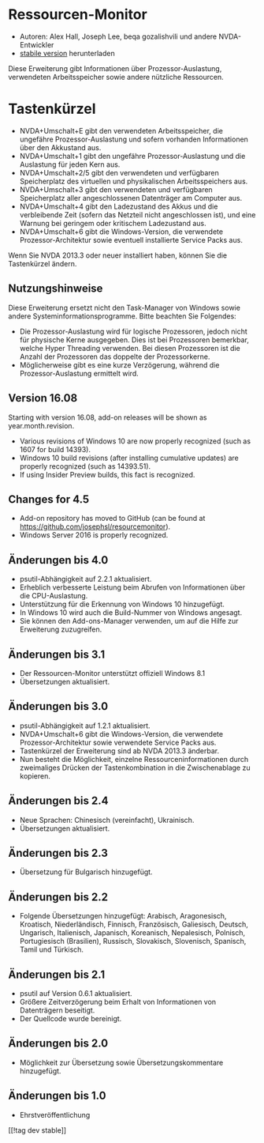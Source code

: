 # Ressourcen-Monitor #

* Autoren: Alex Hall, Joseph Lee, beqa gozalishvili und andere
  NVDA-Entwickler
* [stabile version][1] herunterladen

Diese Erweiterung gibt Informationen über Prozessor-Auslastung, verwendeten
Arbeitsspeicher sowie andere nützliche Ressourcen.

# Tastenkürzel #

* NVDA+Umschalt+E gibt den verwendeten Arbeitsspeicher, die ungefähre
  Prozessor-Auslastung und sofern vorhanden Informationen über den Akkustand
  aus.
* NVDA+Umschalt+1 gibt den  ungefähre Prozessor-Auslastung und die
  Auslastung für jeden Kern aus.
* NVDA+Umschalt+2/5 gibt den verwendeten und verfügbaren Speicherplatz des
  virtuellen und physikalischen Arbeitsspeichers aus.
* NVDA+Umschalt+3 gibt den verwendeten und verfügbaren Speicherplatz aller
  angeschlossenen Datenträger am Computer aus.
* NVDA+Umschalt+4 gibt den Ladezustand des Akkus und die verbleibende Zeit
  (sofern das Netzteil nicht angeschlossen ist), und eine Warnung bei
  geringem oder kritischem Ladezustand aus.
* NVDA+Umschalt+6 gibt die Windows-Version, die verwendete
  Prozessor-Architektur sowie eventuell installierte Service Packs aus.

Wenn Sie NVDA 2013.3 oder neuer installiert haben, können Sie die
Tastenkürzel ändern.

## Nutzungshinweise ##

Diese Erweiterung ersetzt nicht den Task-Manager von Windows sowie andere
Systeminformationsprogramme. Bitte beachten Sie Folgendes:

* Die Prozessor-Auslastung wird für logische Prozessoren, jedoch nicht für
  physische Kerne ausgegeben. Dies ist bei Prozessoren bemerkbar, welche
  Hyper Threading verwenden. Bei diesen Prozessoren ist die Anzahl der
  Prozessoren das doppelte der Prozessorkerne.
* Möglicherweise gibt es eine kurze Verzögerung, während die
  Prozessor-Auslastung ermittelt wird.

## Version 16.08

Starting with version 16.08, add-on releases will be shown as
year.month.revision.

* Various revisions of Windows 10 are now properly recognized (such as 1607
  for build 14393).
* Windows 10 build revisions (after installing cumulative updates) are
  properly recognized (such as 14393.51).
* If using Insider Preview builds, this fact is recognized.

## Changes for 4.5 ##

* Add-on repository has moved to GitHub (can be found at
  https://github.com/josephsl/resourcemonitor).
* Windows Server 2016 is properly recognized.

## Änderungen bis 4.0 ##

* psutil-Abhängigkeit auf 2.2.1 aktualisiert.
* Erheblich verbesserte Leistung beim Abrufen von Informationen über die
  CPU-Auslastung.
* Unterstützung für die Erkennung von Windows 10 hinzugefügt.
* In Windows 10 wird auch die Build-Nummer von Windows angesagt.
* Sie können den Add-ons-Manager verwenden, um auf die Hilfe zur Erweiterung
  zuzugreifen.

## Änderungen bis 3.1 ##

* Der Ressourcen-Monitor unterstützt offiziell Windows 8.1
* Übersetzungen aktualisiert.

## Änderungen bis 3.0 ##

* psutil-Abhängigkeit auf 1.2.1 aktualisiert.
* NVDA+Umschalt+6 gibt die Windows-Version, die verwendete
  Prozessor-Architektur sowie verwendete Service Packs aus.
* Tastenkürzel der Erweiterung sind ab NVDA 2013.3 änderbar.
* Nun besteht die Möglichkeit, einzelne Ressourceninformationen durch
  zweimaliges Drücken der Tastenkombination in die Zwischenablage zu
  kopieren.

## Änderungen bis 2.4 ##

* Neue Sprachen: Chinesisch (vereinfacht), Ukrainisch.
* Übersetzungen aktualisiert.

## Änderungen bis 2.3 ##

* Übersetzung für Bulgarisch hinzugefügt.

## Änderungen bis 2.2 ##

* Folgende Übersetzungen hinzugefügt: Arabisch, Aragonesisch, Kroatisch,
  Niederländisch, Finnisch, Französisch, Galiesisch, Deutsch, Ungarisch,
  Italienisch, Japanisch, Koreanisch, Nepalesisch, Polnisch, Portugiesisch
  (Brasilien), Russisch, Slovakisch, Slovenisch, Spanisch, Tamil und
  Türkisch.

## Änderungen bis 2.1 ##

* psutil auf Version 0.6.1 aktualisiert.
* Größere Zeitverzögerung beim Erhalt von Informationen von Datenträgern
  beseitigt.
* Der Quellcode wurde bereinigt.

## Änderungen bis 2.0 ##

* Möglichkeit zur Übersetzung sowie Übersetzungskommentare hinzugefügt.

## Änderungen bis 1.0 ##

* Ehrstveröffentlichung

[[!tag dev stable]]

[1]: http://addons.nvda-project.org/files/get.php?file=rm
